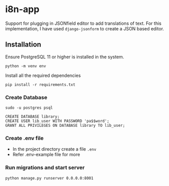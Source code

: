 # i8n-app
Support for plugging in JSONfield editor to add translations of text. For this implementation, I have used `django-jsonform` to create a JSON based editor.  


## Installation  
Ensure PostgreSQL 11 or higher is installed in the system.  

`python -m venv env`

Install all the required dependencies

`pip install -r requirements.txt`

### Create Database

`sudo -u postgres psql`  
  
`CREATE DATABASE library;`  
`CREATE USER lib_user WITH PASSWORD 'pa$$word';`  
`GRANT ALL PRIVILEGES ON DATABASE library TO lib_user;`  

### Create .env file
- In the project directory create a file `.env`
- Refer .env-example file for more

 ### Run migrations and start server  
 `python manage.py runserver 0.0.0.0:8001`
